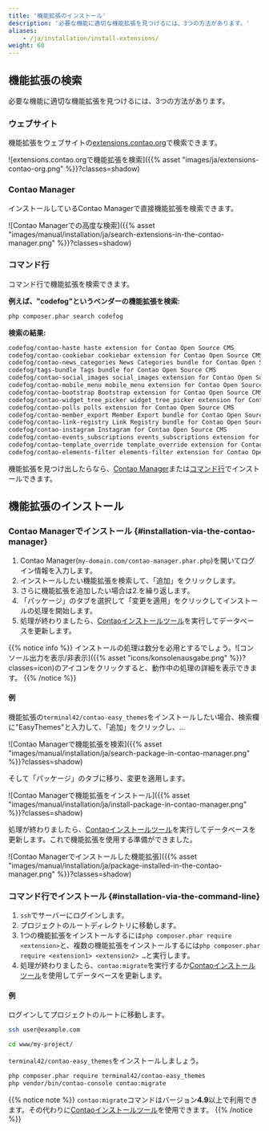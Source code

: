 ```yaml
---
title: '機能拡張のインストール'
description: '必要な機能に適切な機能拡張を見つけるには、3つの方法があります。'
aliases:
    - /ja/installation/install-extensions/
weight: 60
---
```


## 機能拡張の検索

必要な機能に適切な機能拡張を見つけるには、3つの方法があります。

### ウェブサイト

機能拡張をウェブサイトの[extensions.contao.org](https://extensions.contao.org/)で検索できます。

![extensions.contao.orgで機能拡張を検索]({{% asset "images/ja/extensions-contao-org.png" %}}?classes=shadow)

### Contao Manager

インストールしているContao Managerで直接機能拡張を検索できます。

![Contao Managerでの高度な検索]({{% asset "images/manual/installation/ja/search-extensions-in-the-contao-manager.png" %}}?classes=shadow)

### コマンド行

コマンド行で機能拡張を検索できます。

**例えば、"codefog"というベンダーの機能拡張を検索:**

```bash
php composer.phar search codefog
```

**検索の結果:**

```bash
codefog/contao-haste haste extension for Contao Open Source CMS
codefog/contao-cookiebar cookiebar extension for Contao Open Source CMS
codefog/contao-news_categories News Categories bundle for Contao Open Source CMS
codefog/tags-bundle Tags bundle for Contao Open Source CMS
codefog/contao-social_images social_images extension for Contao Open Source CMS
codefog/contao-mobile_menu mobile_menu extension for Contao Open Source CMS
codefog/contao-bootstrap Bootstrap extension for Contao Open Source CMS
codefog/contao-widget_tree_picker widget_tree_picker extension for Contao Open Source CMS
codefog/contao-polls polls extension for Contao Open Source CMS
codefog/contao-member_export Member Export bundle for Contao Open Source CMS
codefog/contao-link-registry Link Registry bundle for Contao Open Source CMS
codefog/contao-instagram Instagram for Contao Open Source CMS
codefog/contao-events_subscriptions events_subscriptions extension for Contao Open Source CMS
codefog/contao-template_override template_override extension for Contao Open Source CMS
codefog/contao-elements-filter elements-filter extension for Contao Open Source CMS
```

機能拡張を見つけ出したらなら、[Contao Manager](#installation-via-the-contao-manager)または[コマンド行](#installation-via-the-command-line)でインストールできます。

## 機能拡張のインストール

### Contao Managerでインストール {#installation-via-the-contao-manager}

1. Contao Manager(`my-domain.com/contao-manager.phar.php`)を開いてログイン情報を入力します。
2. インストールしたい機能拡張を検索して、「追加」をクリックします。
3. さらに機能拡張を追加したい場合は2.を繰り返します。
4. 「パッケージ」のタブを選択して「変更を適用」をクリックしてインストールの処理を開始します。
5. 処理が終わりましたら、[Contaoインストールツール](../contao-installtool/)を実行してデータベースを更新します。

{{% notice info %}}
インストールの処理は数分を必用とするでしょう。![コンソール出力を表示/非表示]({{% asset "icons/konsolenausgabe.png" %}}?classes=icon)のアイコンをクリックすると、動作中の処理の詳細を表示できます。
{{% /notice %}}

#### 例

機能拡張の`terminal42/contao-easy_themes`をインストールしたい場合、検索欄に"EasyThemes"と入力して、「追加」をクリックし、...

![Contao Managerで機能拡張を検索]({{% asset "images/manual/installation/ja/search-package-in-contao-manager.png" %}}?classes=shadow)

そして「パッケージ」のタブに移り、変更を適用します。

![Contao Managerで機能拡張をインストール]({{% asset "images/manual/installation/ja/install-package-in-contao-manager.png" %}}?classes=shadow)

処理が終わりましたら、[Contaoインストールツール](../contao-installtool/)を実行してデータベースを更新します。これで機能拡張を使用する準備ができました。

![Contao Managerでインストールした機能拡張]({{% asset "images/manual/installation/ja/package-installed-in-the-contao-manager.png" %}}?classes=shadow)

### コマンド行でインストール {#installation-via-the-command-line}

1. `ssh`でサーバーにログインします。
2. プロジェクトのルートディレクトリに移動します。
3. 1つの機能拡張をインストールするには`php composer.phar require <extension>`と、複数の機能拡張をインストールするには`php composer.phar require <extension1> <extension2> …`と実行します。
4. 処理が終わりましたら、`contao:migrate`を実行するか[Contaoインストールツール](../contao-installtool/)を使用してデータベースを更新します。

#### 例
ログインしてプロジェクトのルートに移動します。

```bash
ssh user@example.com
```

```bash
cd www/my-project/
```

`terminal42/contao-easy_themes`をインストールしましょう。

```bash
php composer.phar require terminal42/contao-easy_themes
php vendor/bin/contao-console contao:migrate
```

{{% notice note %}}
`contao:migrate`コマンドはバージョン**4.9**以上で利用できます。その代わりに[Contaoインストールツール](../contao-installtool/)を使用できます。
{{% /notice %}}
